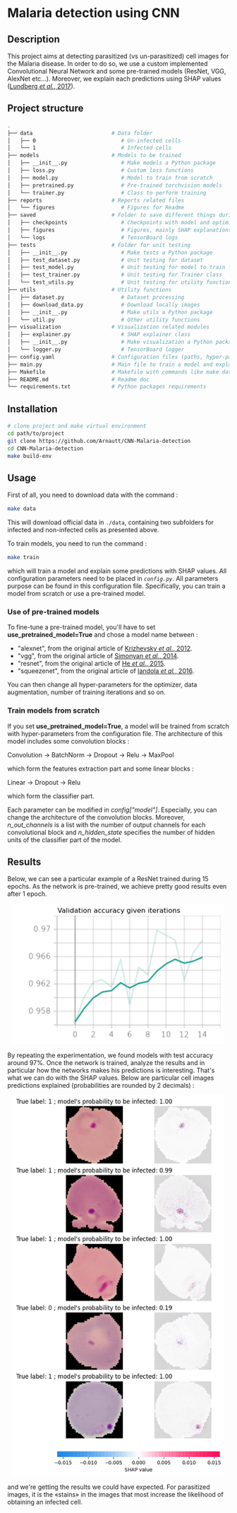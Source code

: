 # Malaria detection using CNN

## Description 

This project aims at detecting parasitized (vs un-parasitized) cell images for the Malaria disease.
In order to do so, we use a custom implemented Convolutional Neural Network and some pre-trained models
(ResNet, VGG, AlexNet etc...).
Moreover, we explain each predictions using SHAP values ([Lundberg *et al.*, 2017](https://arxiv.org/pdf/1705.07874.pdf)).


## Project structure


```bash
.
├── data                         # Data folder                     
│   ├── 0                           # Un-infected cells
│   └── 1                           # Infected cells
├── models                       # Models to be trained
│   ├── __init__.py                 # Make models a Python package
│   ├── loss.py                     # Custom loss functions
│   ├── model.py                    # Model to train from scratch
│   ├── pretrained.py               # Pre-trained torchvision models
│   └── trainer.py                  # Class to perform training
├── reports                      # Reports related files
│   └── figures                     # Figures for Readme
├── saved                        # Folder to save different things during learning phase
│   ├── checkpoints                 # Checkpoints with model and optimizer states
│   ├── figures                     # Figures, mainly SHAP explanations
│   └── logs                        # TensorBoard logs
├── tests                        # Folder for unit testing
│   ├── __init__.py                 # Make tests a Python package
│   ├── test_dataset.py             # Unit testing for dataset 
│   ├── test_model.py               # Unit testing for model to train from scratch
│   ├── test_trainer.py             # Unit testing for Trainer class
│   └── test_utils.py               # Unit testing for utility functions
├── utils                        # Utility functions
│   ├── dataset.py                  # Dataset processing
│   ├── download_data.py            # Download locally images 
│   ├── __init__.py                 # Make utils a Python package
│   └── util.py                     # Other utility functions
├── visualization                # Visualization related modules
│   ├── explainer.py                # SHAP explainer class
│   ├── __init__.py                 # Make visualization a Python package
│   └── logger.py                   # TensorBoard logger
├── config.yaml                  # Configuration files (paths, hyper-parameters, ...)
├── main.py                      # Main file to train a model and explain it 
├── Makefile                     # Makefile with commands like make data or make train
├── README.md                    # Readme doc
└── requirements.txt             # Python packages requirements
```

## Installation


```bash
# clone project and make virtual environment
cd path/to/project
git clone https://github.com/Arnautt/CNN-Malaria-detection
cd CNN-Malaria-detection
make build-env
```


## Usage

First of all, you need to download data with the command :

```bash
make data
```

This will download official data in `./data`, containing two subfolders for infected and non-infected cells
as presented above.

To train models, you need to run the command :

```bash
make train
```

which will train a model and explain some predictions with SHAP values. All configuration parameters need
to be placed in *`config.py`*. All parameters purpose can be found in this configuration file.
Specifically, you can train a model from scratch or use a pre-trained model.

### Use of pre-trained models

To fine-tune a pre-trained model, you'll have to set **use_pretrained_model=True** and chose a model name between : 


- "alexnet", from the original article of [Krizhevsky *et al.*, 2012](https://papers.nips.cc/paper/2012/file/c399862d3b9d6b76c8436e924a68c45b-Paper.pdf).
- "vgg", from the original article of [Simonyan *et al.*, 2014](https://arxiv.org/pdf/1409.1556.pdf).
- "resnet", from the original article of [He *et al.*, 2015](https://arxiv.org/pdf/1512.03385.pdf).
- "squeezenet", from the original article of [Iandola *et al.*, 2016](https://arxiv.org/pdf/1602.07360.pdf).


You can then change all hyper-parameters for the optimizer, data augmentation, number of training iterations and so on.

### Train models from scratch


If you set **use_pretrained_model=True**, a model will be trained from scratch with hyper-parameters
from the configuration file. The architecture of this model includes some convolution blocks : 

Convolution → BatchNorm → Dropout → Relu → MaxPool

which form the features extraction part and some linear blocks : 

Linear → Dropout → Relu

which form the classifier part.


Each parameter can be modified in *config["model"]*. Especially, you can change the architecture
of the convolution blocks. Moreover, *n_out_channels* is a list with the number of output channels for each
convolutional block and *n_hidden_state* specifies the number of hidden units of the classifier part of the model.


## Results

Below, we can see a particular example of a ResNet trained during 15 epochs.
As the network is pre-trained, we achieve pretty good results even after 1 epoch.

<p align="center">
    <img src="./reports/figures/acc_val.png" width="480"\>
</p>


By repeating the experimentation, we found models with test accuracy around 97%.
Once the network is trained, analyze the results and in particular how the networks makes his predictions
is interesting. That's what we can do with the SHAP values. Below are particular cell images predictions
explained (probabilities are rounded by 2 decimals) : 


<p align="center">
    <img src="./reports/figures/explained_images_19112020_131453.png" width="480"\>
</p>

and we're getting the results we could have expected. For parasitized images, it is the «stains» in the images that
most increase the likelihood of obtaining an infected cell.

